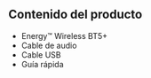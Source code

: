 Contenido del producto
------------
* Energy™ Wireless BT5+ 
* Cable de audio
* Cable USB
* Guía rápida

